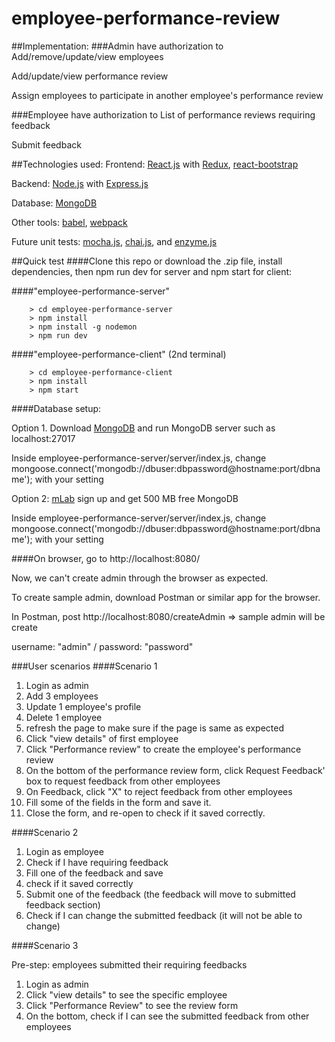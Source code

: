 # employee-performance-review

##Implementation: 
###Admin have authorization to
Add/remove/update/view employees

Add/update/view performance review

Assign employees to participate in another employee's performance review

###Employee have authorization to 
List of performance reviews requiring feedback

Submit feedback

##Technologies used:
Frontend: [React.js](https://facebook.github.io/react/) with [Redux](http://redux.js.org/), [react-bootstrap](https://react-bootstrap.github.io/)

Backend: [Node.js](https://nodejs.org/) with [Express.js](http://expressjs.com/)

Database: [MongoDB](https://docs.mongodb.com/)

Other tools: [babel](https://babeljs.io/), [webpack](https://webpack.github.io/)

Future unit tests: [mocha.js](https://mochajs.org/), [chai.js](http://chaijs.com/), and [enzyme.js](http://airbnb.io/enzyme/index.html)

##Quick test
####Clone this repo or download the .zip file, install dependencies, then npm run dev for server and npm start for client:

####"employee-performance-server" 
```
    > cd employee-performance-server
	> npm install
	> npm install -g nodemon
	> npm run dev
```

####"employee-performance-client" (2nd terminal)
```
    > cd employee-performance-client
	> npm install
	> npm start
```

####Database setup:

Option 1. 
Download [MongoDB](https://docs.mongodb.com/) and run MongoDB server such as localhost:27017

Inside employee-performance-server/server/index.js, change mongoose.connect('mongodb://dbuser:dbpassword@hostname:port/dbname'); with your setting

Option 2: [mLab](https://mlab.com/) sign up and get 500 MB free MongoDB 

Inside employee-performance-server/server/index.js, change mongoose.connect('mongodb://dbuser:dbpassword@hostname:port/dbname'); with your setting


####On browser, go to http://localhost:8080/

Now, we can't create admin through the browser as expected. 

To create sample admin, download Postman or similar app for the browser. 

In Postman, post http://localhost:8080/createAdmin => sample admin will be create

username: "admin"    /    password: "password"


###User scenarios
####Scenario 1

1. Login as admin
2. Add 3 employees
3. Update 1 employee's profile
4. Delete 1 employee
5. refresh the page to make sure if the page is same as expected
6. Click "view details" of first employee
7. Click "Performance review" to create the employee's performance review
8. On the bottom of the performance review form, click Request Feedback' box to request feedback from other employees
9. On Feedback, click "X" to reject feedback from other employees
10. Fill some of the fields in the form and save it.
11. Close the form, and re-open to check if it saved correctly.

####Scenario 2

1. Login as employee
2. Check if I have requiring feedback
3. Fill one of the feedback and save
4. check if it saved correctly
5. Submit one of the feedback (the feedback will move to submitted feedback section)
6. Check if I can change the submitted feedback (it will not be able to change)

####Scenario 3

Pre-step: employees submitted their requiring feedbacks 

1. Login as admin
2. Click "view details" to see the specific employee
3. Click "Performance Review" to see the review form
4. On the bottom, check if I can see the submitted feedback from other employees